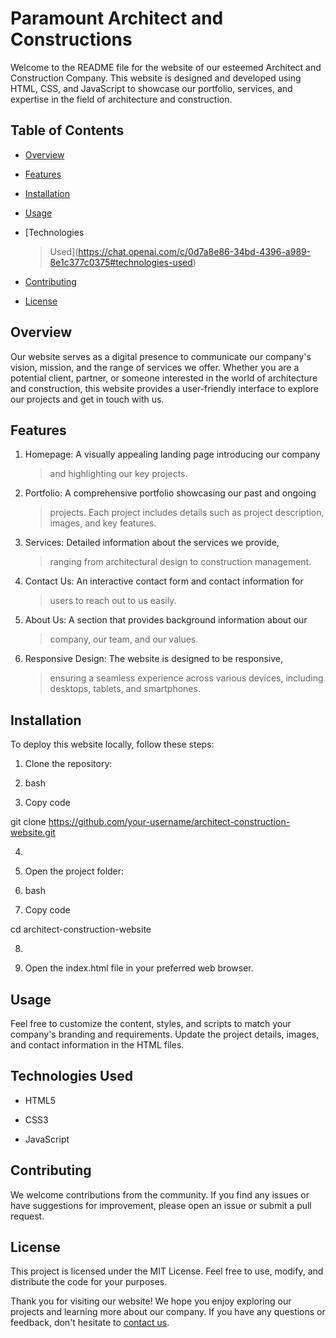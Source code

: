 # **Paramount Architect and Constructions**

Welcome to the README file for the website of our esteemed Architect and
Construction Company. This website is designed and developed using HTML,
CSS, and JavaScript to showcase our portfolio, services, and expertise
in the field of architecture and construction.

## **Table of Contents**

- [Overview](https://chat.openai.com/c/0d7a8e86-34bd-4396-a989-8e1c377c0375#overview)

- [Features](https://chat.openai.com/c/0d7a8e86-34bd-4396-a989-8e1c377c0375#features)

- [Installation](https://chat.openai.com/c/0d7a8e86-34bd-4396-a989-8e1c377c0375#installation)

- [Usage](https://chat.openai.com/c/0d7a8e86-34bd-4396-a989-8e1c377c0375#usage)

- [Technologies
    > Used](<https://chat.openai.com/c/0d7a8e86-34bd-4396-a989-8e1c377c0375#technologies-used>)

- [Contributing](https://chat.openai.com/c/0d7a8e86-34bd-4396-a989-8e1c377c0375#contributing)

- [License](https://chat.openai.com/c/0d7a8e86-34bd-4396-a989-8e1c377c0375#license)

## **Overview**

Our website serves as a digital presence to communicate our company\'s
vision, mission, and the range of services we offer. Whether you are a
potential client, partner, or someone interested in the world of
architecture and construction, this website provides a user-friendly
interface to explore our projects and get in touch with us.

## **Features**

1. Homepage: A visually appealing landing page introducing our company
    > and highlighting our key projects.

2. Portfolio: A comprehensive portfolio showcasing our past and ongoing
    > projects. Each project includes details such as project
    > description, images, and key features.

3. Services: Detailed information about the services we provide,
    > ranging from architectural design to construction management.

4. Contact Us: An interactive contact form and contact information for
    > users to reach out to us easily.

5. About Us: A section that provides background information about our
    > company, our team, and our values.

6. Responsive Design: The website is designed to be responsive,
    > ensuring a seamless experience across various devices, including
    > desktops, tablets, and smartphones.

## **Installation**

To deploy this website locally, follow these steps:

1. Clone the repository:

2. bash

3. Copy code

git clone
<https://github.com/your-username/architect-construction-website.git>

4.  

5. Open the project folder:

6. bash

7. Copy code

cd architect-construction-website

8.  

9. Open the index.html file in your preferred web browser.

## **Usage**

Feel free to customize the content, styles, and scripts to match your
company\'s branding and requirements. Update the project details,
images, and contact information in the HTML files.

## **Technologies Used**

- HTML5

- CSS3

- JavaScript

## **Contributing**

We welcome contributions from the community. If you find any issues or
have suggestions for improvement, please open an issue or submit a pull
request.

## **License**

This project is licensed under the MIT License. Feel free to use,
modify, and distribute the code for your purposes.

Thank you for visiting our website! We hope you enjoy exploring our
projects and learning more about our company. If you have any questions
or feedback, don\'t hesitate to [contact
us](https://chat.openai.com/c/0d7a8e86-34bd-4396-a989-8e1c377c0375#contact-us).
